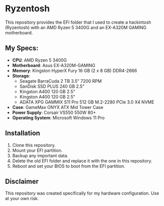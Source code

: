 # Ryzentosh

This repository provides the EFI folder that I used to create a hackintosh (Ryzentosh) with an AMD Ryzen 5 3400G and an EX-A320M GAMING motherboard.

## My Specs:

- **CPU**: AMD Ryzen 5 3400G
- **Motherboard**: Asus EX-A320M-GAMING
- **Memory**: Kingston HyperX Fury 16 GB (2 x 8 GB) DDR4-2666
- **Storage**: 
  - Seagate BarraCuda 2 TB 3.5" 7200 RPM
  - SanDisk SSD PLUS 240 GB 2.5"
  - Kingston A400 120 GB 2.5"
  - Kingston A400 120 GB 2.5"
  - ADATA XPG GAMMIX S11 Pro 512 GB M.2-2280 PCIe 3.0 X4 NVME
- **Case**: GameMax ONYX ATX Mid Tower Case
- **Power Supply**: Corsair VS550 550W 80+
- **Operating System**: Microsoft Windows 11 Pro


## Installation

1. Clone this repository.
2. Mount your EFI partition.
3. Backup any important data.
4. Delete the old EFI folder and replace it with the one in this repository.
5. Reboot and set your BIOS to boot from the EFI partition.

## Disclaimer

This repository was created specifically for my hardware configuration. Use at your own risk.
